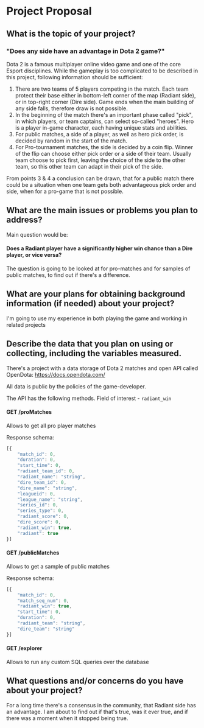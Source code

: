 # Project Proposal

## What is the topic of your project?

### "Does any side have an advantage in Dota 2 game?"

Dota 2 is a famous multiplayer online video game and one of the core Esport disciplines.
While the gameplay is too complicated to be described in this project, following information should be sufficient:
1) There are two teams of 5 players competing in the match. Each team protect their base either in bottom-left corner of the map (Radiant side), or in top-right corner (Dire side). Game ends when the main building of any side falls, therefore draw is not possible.
2) In the beginning of the match there's an important phase called "pick", in which players, or team captains, can select so-called "heroes". Hero is a player in-game character, each having unique stats and abilities. 
3) For public matches, a side of a player, as well as hero pick order, is decided by random in the start of the match.
4) For Pro-tournament matches, the side is decided by a coin flip. Winner of the flip can choose either pick order or a side of their team. Usually team choose to pick first, leaving the choice of the side to the other team, so this other team can adapt in their pick of the side.

From points 3 & 4 a conclusion can be drawn, that for a public match there could be a situation when one team gets both advantageous pick order and side, when for a pro-game that is not possible.

## What are the main issues or problems you plan to address?

Main question would be:

#### Does a Radiant player have a significantly higher win chance than a Dire player, or vice versa?

The question is going to be looked at for pro-matches and for samples of public matches, to find out if there's a difference. 

## What are your plans for obtaining background information (if needed) about your project?

I'm going to use my experience in both playing the game and working in related projects

## Describe the data that you plan on using or collecting, including the variables measured.

There's a project with a data storage of Dota 2 matches and open API called OpenDota:
https://docs.opendota.com/

All data is public by the policies of the game-developer.

The API has the following methods. Field of interest - `radiant_win`

#### GET /proMatches

Allows to get all pro player matches


Response schema: 
```javascript 
[{
    "match_id": 0,
    "duration": 0,
    "start_time": 0,
    "radiant_team_id": 0,
    "radiant_name": "string",
    "dire_team_id": 0,
    "dire_name": "string",
    "leagueid": 0,
    "league_name": "string",
    "series_id": 0,
    "series_type": 0,
    "radiant_score": 0,
    "dire_score": 0,
    "radiant_win": true,
    "radiant": true
}]
```

####  GET /publicMatches

Allows to get a sample of public matches

Response schema: 
```javascript
[{
    "match_id": 0,
    "match_seq_num": 0,
    "radiant_win": true,
    "start_time": 0,
    "duration": 0,
    "radiant_team": "string",
    "dire_team": "string"
}]
```

####  GET /explorer

Allows to run any custom SQL queries over the database


## What questions and/or concerns do you have about your project?
For a long time there's a consensus in the community, that Radiant side has an advantage. I am about to find out if that's true, was it ever true, and if there was a moment when it stopped being true.
